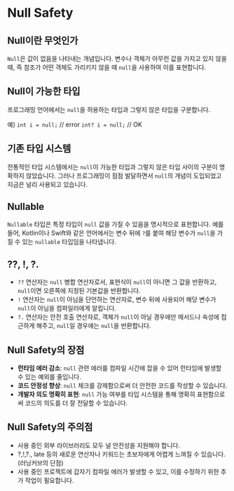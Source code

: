 # Null Safety

## Null이란 무엇인가

`Null`은 값이 없음을 나타내는 개념입니다. 변수나 객체가 아무런 값을 가지고 있지 않을 때, 즉 참조가 어떤 객체도 가리키지 않을 때 `null`을 사용하여 이를 표현합니다.

## Null이 가능한 타입

프로그래밍 언어에서는 `null`을 허용하는 타입과 그렇지 않은 타입을 구분합니다. 

예) `int i = null;` // error
    `int? i = null;` // OK

## 기존 타입 시스템

전통적인 타입 시스템에서는 `null`이 가능한 타입과 그렇지 않은 타입 사이의 구분이 명확하지 않았습니다. 그러나 프로그래밍이 점점 발달하면서 `null`의 개념이 도입되었고 지금은 널리 사용되고 있습니다.

## Nullable

`Nullable` 타입은 특정 타입이 `null` 값을 가질 수 있음을 명시적으로 표현합니다. 예를 들어, Kotlin이나 Swift와 같은 언어에서는 변수 뒤에 `?`를 붙여 해당 변수가 `null`을 가질 수 있는 `nullable` 타입임을 나타냅니다.

## ??, !, ?.

- `??` 연산자는 `null` 병합 연산자로서, 표현식이 `null`이 아니면 그 값을 반환하고, `null`이면 오른쪽에 지정된 기본값을 반환합니다.
- `!` 연산자는 `null`이 아님을 단언하는 연산자로, 변수 뒤에 사용되어 해당 변수가 `null`이 아님을 컴파일러에게 알립니다.
- `?.` 연산자는 안전 호출 연산자로, 객체가 `null`이 아닐 경우에만 메서드나 속성에 접근하게 해주고, `null`일 경우에는 `null`을 반환합니다.

## Null Safety의 장점

- **런타임 에러 감소**: `null` 관련 에러를 컴파일 시간에 잡을 수 있어 런타임에 발생할 수 있는 예외를 줄입니다.
- **코드 안정성 향상**: `null` 체크를 강제함으로써 더 안전한 코드를 작성할 수 있습니다.
- **개발자 의도 명확히 표현**: `null` 가능 여부를 타입 시스템을 통해 명확히 표현함으로써 코드의 의도를 더 잘 전달할 수 있습니다.

## Null Safety의 주의점

- 사용 중인 외부 라이브러리도 모두 널 안전성을 지원해야 합니다.
- ?,!,?., late 등의 새로운 연산자나 키워드는 초보자에게 어렵게 느껴질 수 있습니다. (러닝커브의 단점)
- 사용 중인 프로젝트에 갑자기 컴파일 에러가 발생할 수 있고, 이를 수정하기 위한 추가 작업이 필요합니다.

  
